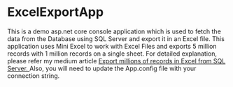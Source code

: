 # ExcelExportApp
This is a demo asp.net core console application which is used to fetch the data from the Database using SQL Server and export it in an Excel file. This application uses Mini Excel to work with Excel Files and exports 5 million records with 1 million records on a single sheet. For detailed explanation, please refer my medium article <a href="https://medium.com/@meghnav274/export-millions-of-records-in-excel-from-sql-server-using-asp-net-core-07cb2de979a0"> Export millions of records in Excel from SQL Server. </a> Also, you will need to update the App.config file with your connection string. 
